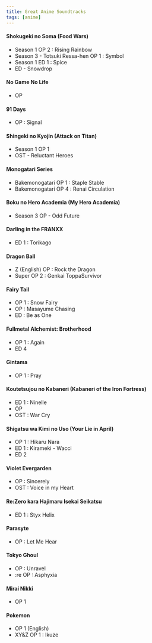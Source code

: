 ```yaml
---
title: Great Anime Soundtracks
tags: [anime]
---
```


#### Shokugeki no Soma (Food Wars)

- Season 1 OP 2 : Rising Rainbow
- Season 3 - Totsuki Ressa-hen OP 1 : Symbol
- Season 1 ED 1 : Spice
- ED - Snowdrop 

#### No Game No Life

- OP

#### 91 Days

- OP : Signal

#### Shingeki no Kyojin (Attack on Titan)

- Season 1 OP 1
- OST - Reluctant Heroes

#### Monogatari Series

- Bakemonogatari OP 1 : Staple Stable
- Bakemonogatari OP 4 : Renai Circulation

#### Boku no Hero Academia (My Hero Academia)

- Season 3 OP - Odd Future

#### Darling in the FRANXX

- ED 1 : Torikago

#### Dragon Ball

- Z (English) OP : Rock the Dragon
- Super OP 2 : Genkai ToppaSurvivor

#### Fairy Tail

- OP 1 : Snow Fairy
- OP : Masayume Chasing
- ED : Be as One

#### Fullmetal Alchemist: Brotherhood

- OP 1 : Again
- ED 4

#### Gintama

- OP 1 : Pray

#### Koutetsujou no Kabaneri (Kabaneri of the Iron Fortress)

- ED 1 : Ninelle
- OP
- OST : War Cry

#### Shigatsu wa Kimi no Uso (Your Lie in April)

- OP 1 : Hikaru Nara
- ED 1 : Kirameki - Wacci
- ED 2

#### Violet Evergarden

- OP : Sincerely
- OST : Voice in my Heart

#### Re:Zero kara Hajimaru Isekai Seikatsu

- ED 1 : Styx Helix

#### Parasyte

- OP : Let Me Hear

#### Tokyo Ghoul

- OP : Unravel
- :re OP : Asphyxia

#### Mirai Nikki

- OP 1

#### Pokemon

- OP 1 (English)
- XY&Z OP 1 : Ikuze